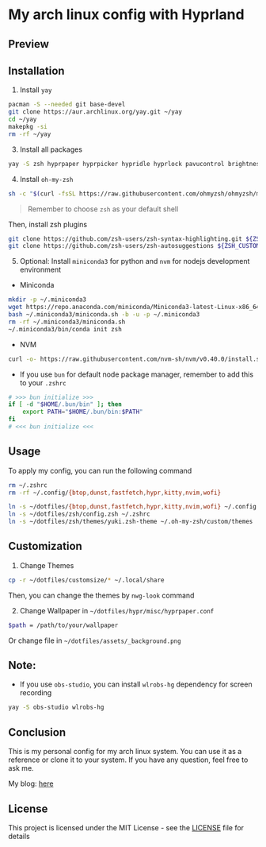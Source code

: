 # My arch linux config with Hyprland

## Preview

## Installation

1. Install `yay`

```bash
pacman -S --needed git base-devel
git clone https://aur.archlinux.org/yay.git ~/yay
cd ~/yay
makepkg -si
rm -rf ~/yay
```

3. Install all packages

```bash
yay -S zsh hyprpaper hyprpicker hypridle hyprlock pavucontrol brightnessctl playerctl floorp-bin cliphist wl-clipboard grim slurp lsd bat nwg-look fastfetch btop localsend lazygit noto-fonts noto-fonts-cjk noto-fonts-emoji github-cli docker ripgrep vlc
```

4. Install `oh-my-zsh`

```bash
sh -c "$(curl -fsSL https://raw.githubusercontent.com/ohmyzsh/ohmyzsh/master/tools/install.sh)"
```

> Remember to choose `zsh` as your default shell

Then, install zsh plugins

```bash
git clone https://github.com/zsh-users/zsh-syntax-highlighting.git ${ZSH_CUSTOM:-~/.oh-my-zsh/custom}/plugins/zsh-syntax-highlighting
git clone https://github.com/zsh-users/zsh-autosuggestions ${ZSH_CUSTOM:-~/.oh-my-zsh/custom}/plugins/zsh-autosuggestions
```

5. Optional: Install `miniconda3` for python and `nvm` for nodejs development environment

- Miniconda

```bash
mkdir -p ~/.miniconda3
wget https://repo.anaconda.com/miniconda/Miniconda3-latest-Linux-x86_64.sh -O ~/.miniconda3/miniconda.sh
bash ~/.miniconda3/miniconda.sh -b -u -p ~/.miniconda3
rm -rf ~/.miniconda3/miniconda.sh
~/.miniconda3/bin/conda init zsh
```

- NVM

```bash
curl -o- https://raw.githubusercontent.com/nvm-sh/nvm/v0.40.0/install.sh | bash
```

- If you use `bun` for default node package manager, remember to add this to your `.zshrc`

```bash
# >>> bun initialize >>>
if [ -d "$HOME/.bun/bin" ]; then
    export PATH="$HOME/.bun/bin:$PATH"
fi
# <<< bun initialize <<<
```

## Usage

To apply my config, you can run the following command

```bash
rm ~/.zshrc
rm -rf ~/.config/{btop,dunst,fastfetch,hypr,kitty,nvim,wofi}

ln -s ~/dotfiles/{btop,dunst,fastfetch,hypr,kitty,nvim,wofi} ~/.config
ln -s ~/dotfiles/zsh/config.zsh ~/.zshrc
ln -s ~/dotfiles/zsh/themes/yuki.zsh-theme ~/.oh-my-zsh/custom/themes
```

## Customization

1. Change Themes

```bash
cp -r ~/dotfiles/customsize/* ~/.local/share
```

Then, you can change the themes by `nwg-look` command

2. Change Wallpaper in `~/dotfiles/hypr/misc/hyprpaper.conf`

```bash
$path = /path/to/your/wallpaper
```

Or change file in `~/dotfiles/assets/_background.png`

## Note:

- If you use `obs-studio`, you can install `wlrobs-hg` dependency for screen recording

```bash
yay -S obs-studio wlrobs-hg
```

## Conclusion

This is my personal config for my arch linux system. You can use it as a reference or clone it to your system. If you have any question, feel free to ask me.

My blog: [here](https://tiesen.id.vn/blogs/arch-linux-hyprland-setup/)

## License

This project is licensed under the MIT License - see the [LICENSE](LICENSE.md) file for details

